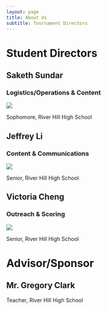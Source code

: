 ```yaml
---
layout: page
title: About Us
subtitle: Tournament Directors
---
```

# Student Directors
## Saketh Sundar
### Logistics/Operations & Content
![](https://media.discordapp.net/attachments/799693210384859198/803446670372634654/saketh_1.jpg?width=320&height=320)

Sophomore, River Hill High School
## Jeffrey Li
### Content & Communications
![](https://media.discordapp.net/attachments/799693210384859198/803447607425892382/68747470733a2f2f7374617469632e7769787374617469632e636f6d2f6d656469612f6338373164335f6365393362626264.png?size=200)

Senior, River Hill High School
## Victoria Cheng
### Outreach & Scoring
![](https://media.discordapp.net/attachments/799693210384859198/803434982516195338/image0.jpg?width=320&height=320)

Senior, River Hill High School
# Advisor/Sponsor
## Mr. Gregory Clark
Teacher, River Hill High School
